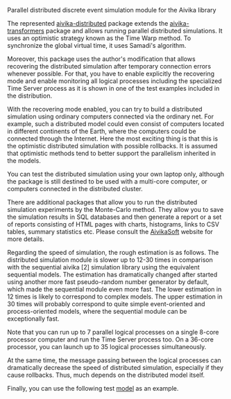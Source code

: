 Parallel distributed discrete event simulation module for the Aivika library

The represented [aivika-distributed](http://hackage.haskell.org/package/aivika-distributed) package extends
the [aivika-transformers](http://hackage.haskell.org/package/aivika-transformers) package and
allows running parallel distributed simulations. It uses an optimistic strategy known as 
the Time Warp method. To synchronize the global virtual time, it uses Samadi's algorithm. 

Moreover, this package uses the author's modification that allows recovering the distributed
simulation after temporary connection errors whenever possible. For that, you have to enable explicitly 
the recovering mode and enable monitoring all logical processes including the specialized Time Server process 
as it is shown in one of the test examples included in the distribution.

With the recovering mode enabled, you can try to build a distributed simulation using ordinary computers connected
via the ordinary net. For example, such a distributed model could even consist of computers located in different 
continents of the Earth, where the computers could be connected through the Internet. Here the most exciting thing 
is that this is the optimistic distributed simulation with possible rollbacks. It is assumed that optimistic methods 
tend to better support the parallelism inherited in the models. 

You can test the distributed simulation using your own laptop only, although the package is still destined to be 
used with a multi-core computer, or computers connected in the distributed cluster.

There are additional packages that allow you to run the distributed simulation experiments by 
the Monte-Carlo method. They allow you to save the simulation results in SQL databases and then generate a report 
or a set of reports consisting of HTML pages with charts, histograms, links to CSV tables, summary statistics etc.
Please consult the [AivikaSoft](http://www.aivikasoft.com) website for more details.

Regarding the speed of simulation, the rough estimation is as follows. The distributed simulation module is slower up to
12-30 times in comparison with the sequential aivika [2] simulation library using the equivalent sequential models.
The estimation has dramatically changed after started using another more fast pseudo-random number generator by default,
which made the sequential module even more fast. The lower estimation in 12 times is likely to correspond to complex models. 
The upper estimation in 30 times will probably correspond to quite simple event-oriented and process-oriented models, where 
the sequential module can be exceptionally fast.

Note that you can run up to 7 parallel logical processes on a single 8-core processor computer and run the Time Server
process too. On a 36-core processor, you can launch up to 35 logical processes simultaneously.

At the same time, the message passing between the logical processes can dramatically decrease the speed of distributed
simulation, especially if they cause rollbacks. Thus, much depends on the distributed model itself.

Finally, you can use the following test [model](https://github.com/dsorokin/aivika-distributed-test) as an example.
